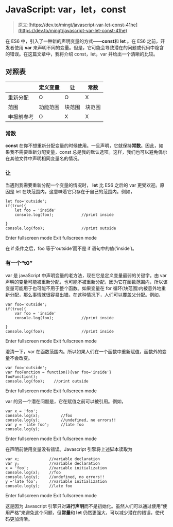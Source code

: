 # JavaScript: var，let，const

> 原文:[https://dev.to/mingt/javascript-var-let-const-41he](https://dev.to/mingt/javascript-var-let-const-41he)

在 ES6 中，引入了一种新的声明变量的方式——**const**和 **let** 。在 ES6 之前，开发者使用 **var** 来声明不同的变量。但是，它可能会导致潜在的问题或代码中隐含的错误。在这篇文章中，我将介绍 const，let，var 并给出一个清晰的比较。

## 对照表

|  | 定义变量 | 让 | 常数 |
| --- | --- | --- | --- |
| 重新分配 | O | O | X |
| 范围 | 功能范围 | 块范围 | 块范围 |
| 申报前参考 | O | X | X |

### 常数

**const** 在你不想重新分配变量的时候使用。一旦声明，它就保持**常数**。因此，如果我不需要重新分配变量，const 总是我的默认选项。这样，我们也可以避免偶尔在其他文件中声明相同变量名的情况。

### 让

当遇到我需要重新分配一个变量的情况时， **let** 比 ES6 之后的 var 更受欢迎。原因是 let 在块范围内，这意味着它只存在于自己的范围内。例如，

```
let foo='outside';
if(true){
    let foo = 'inside'
    console.log(foo);            //print inside

}
console.log(foo);                //print outside 
```

Enter fullscreen mode Exit fullscreen mode

在 if 条件之后，foo 等于‘outside’而不是 if 语句中的值(‘inside’)。

### 有一个“t0”

var 是 javaScript 中声明变量的老方法，现在它是定义变量最弱的关键字。由 var 声明的变量可能被重新分配，也可能不被重新分配，因为它在函数范围内，所以该变量可能用于也可能不用于整个函数。如果变量在 for 循环(块范围)内被意外地重新分配，那么事情就很容易出错。在这种情况下，人们可以覆盖父分配。例如，

```
var foo='outside';
if(true){
    var foo = 'inside'
    console.log(foo);            //print inside

}
console.log(foo);                //print inside 
```

Enter fullscreen mode Exit fullscreen mode

澄清一下，var 在函数范围内。所以如果人们在一个函数中重新赋值，函数外的变量不会改变。

```
var foo='outside';
var fooFunction = function(){var foo='inside'}
fooFunction();
console.log(foo);    //print outside 
```

Enter fullscreen mode Exit fullscreen mode

var 的另一个潜在问题是，它在赋值之前可以被引用。例如，

```
var x = 'foo';
console.log(x);         //foo
console.log(y);         //undefined, no errors!!
var y = 'late foo';     //late foo 
console.log(y); 
```

Enter fullscreen mode Exit fullscreen mode

在声明前使用变量没有错误。Javascript 引擎将上述脚本读取为

```
var x;             //variable declaration
var y;             //variable declaration
x = 'foo';         //variable initialization
console.log(x);    //foo
console.log(y);    //undefined, no errors!!
y ='late foo';     //variable initialization
console.log(y);    //late foo 
```

Enter fullscreen mode Exit fullscreen mode

这是因为 Javascript 引擎只对**进行声明**而不是初始化。虽然人们可以通过使用“使用严格”来避免这个问题，但**常量**和 **let** 仍然更强大，可以减少潜在的错误，使代码更加清晰。
